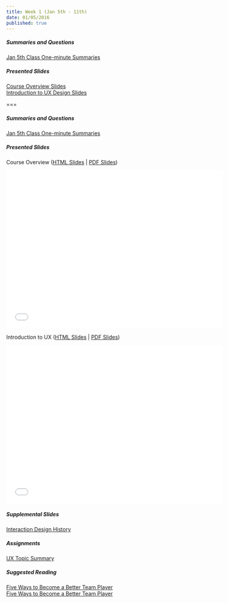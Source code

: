 ```yaml
---
title: Week 1 (Jan 5th - 11th)
date: 01/05/2016
published: true
---
```


<!--- Your weekly summary content goes here -->
##### Summaries and Questions  
[Jan 5th Class One-minute Summaries](https://canvas.sfu.ca/courses/25492/discussion_topics/440794)

##### Presented Slides  
[Course Overview Slides](http://slides.com/paulhibbitts/cpt-363-slides-placeholder/)  
[Introduction to UX Design Slides](http://slides.com/paulhibbitts/cpt-363-slides-placeholder/)

===

<!--- Your weekly materials content goes here -->
##### Summaries and Questions  
[Jan 5th Class One-minute Summaries](https://canvas.sfu.ca/courses/25492/discussion_topics/440794)

##### Presented Slides  
Course Overview ([HTML Slides](http://slides.com/paulhibbitts/cpt-363-slides-placeholder/) | [PDF Slides](http://1drv.ms/1PKX6bG))  
<div class="flex-video"><iframe src="//slides.com/paulhibbitts/cpt-363-slides-placeholder/embed?style=light" width="576" height="420" scrolling="no" frameborder="0" webkitallowfullscreen mozallowfullscreen allowfullscreen></iframe></div>

Introduction to UX ([HTML Slides](http://slides.com/paulhibbitts/cpt-363-slides-placeholder/) | [PDF Slides](http://1drv.ms/1PKX6bG))  
<div class="flex-video"><iframe src="//slides.com/paulhibbitts/cpt-363-slides-placeholder/embed?style=light" width="576" height="420" scrolling="no" frameborder="0" webkitallowfullscreen mozallowfullscreen allowfullscreen></iframe></div>

##### Supplemental Slides  
[Interaction Design History](http://www.slideshare.net/mrettig/interaction-design-history)  

##### Assignments
[UX Topic Summary](https://canvas.sfu.ca/courses/25492/assignments/142519)  

##### Suggested Reading  
[Five Ways to Become a Better Team Player](http://www.smashingmagazine.com/2013/09/23/5-step-process-conducting-user-research/)  
<a class="embedly-card" data-card-align="left" href="http://www.forbes.com/sites/dorieclark/2012/03/28/five-ways-to-become-a-better-team-player/">Five Ways to Become a Better Team Player</a>
<script async src="//cdn.embedly.com/widgets/platform.js" charset="UTF-8"></script>
